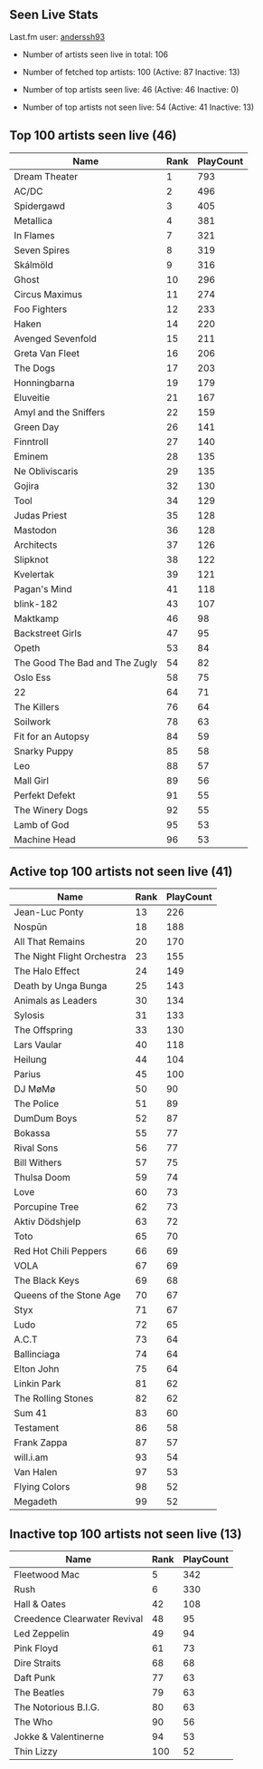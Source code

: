 ## Seen Live Stats

Last.fm user: [anderssh93](https://www.last.fm/user/anderssh93)

- Number of artists seen live in total: 106

- Number of fetched top artists: 100 (Active: 87 Inactive: 13)

- Number of top artists seen live: 46 (Active: 46 Inactive: 0)

- Number of top artists not seen live: 54 (Active: 41 Inactive: 13)

## Top 100 artists seen live (46)

Name                           | Rank | PlayCount
------------------------------ | ---- | ---------
Dream Theater                  | 1    | 793      
AC/DC                          | 2    | 496      
Spidergawd                     | 3    | 405      
Metallica                      | 4    | 381      
In Flames                      | 7    | 321      
Seven Spires                   | 8    | 319      
Skálmöld                       | 9    | 316      
Ghost                          | 10   | 296      
Circus Maximus                 | 11   | 274      
Foo Fighters                   | 12   | 233      
Haken                          | 14   | 220      
Avenged Sevenfold              | 15   | 211      
Greta Van Fleet                | 16   | 206      
The Dogs                       | 17   | 203      
Honningbarna                   | 19   | 179      
Eluveitie                      | 21   | 167      
Amyl and the Sniffers          | 22   | 159      
Green Day                      | 26   | 141      
Finntroll                      | 27   | 140      
Eminem                         | 28   | 135      
Ne Obliviscaris                | 29   | 135      
Gojira                         | 32   | 130      
Tool                           | 34   | 129      
Judas Priest                   | 35   | 128      
Mastodon                       | 36   | 128      
Architects                     | 37   | 126      
Slipknot                       | 38   | 122      
Kvelertak                      | 39   | 121      
Pagan's Mind                   | 41   | 118      
blink-182                      | 43   | 107      
Maktkamp                       | 46   | 98       
Backstreet Girls               | 47   | 95       
Opeth                          | 53   | 84       
The Good The Bad and The Zugly | 54   | 82       
Oslo Ess                       | 58   | 75       
22                             | 64   | 71       
The Killers                    | 76   | 64       
Soilwork                       | 78   | 63       
Fit for an Autopsy             | 84   | 59       
Snarky Puppy                   | 85   | 58       
Leo                            | 88   | 57       
Mall Girl                      | 89   | 56       
Perfekt Defekt                 | 91   | 55       
The Winery Dogs                | 92   | 55       
Lamb of God                    | 95   | 53       
Machine Head                   | 96   | 53       

## Active top 100 artists not seen live (41)

Name                       | Rank | PlayCount
-------------------------- | ---- | ---------
Jean-Luc Ponty             | 13   | 226      
Nospūn                     | 18   | 188      
All That Remains           | 20   | 170      
The Night Flight Orchestra | 23   | 155      
The Halo Effect            | 24   | 149      
Death by Unga Bunga        | 25   | 143      
Animals as Leaders         | 30   | 134      
Sylosis                    | 31   | 133      
The Offspring              | 33   | 130      
Lars Vaular                | 40   | 118      
Heilung                    | 44   | 104      
Parius                     | 45   | 100      
DJ MøMø                    | 50   | 90       
The Police                 | 51   | 89       
DumDum Boys                | 52   | 87       
Bokassa                    | 55   | 77       
Rival Sons                 | 56   | 77       
Bill Withers               | 57   | 75       
Thulsa Doom                | 59   | 74       
Love                       | 60   | 73       
Porcupine Tree             | 62   | 73       
Aktiv Dödshjelp            | 63   | 72       
Toto                       | 65   | 70       
Red Hot Chili Peppers      | 66   | 69       
VOLA                       | 67   | 69       
The Black Keys             | 69   | 68       
Queens of the Stone Age    | 70   | 67       
Styx                       | 71   | 67       
Ludo                       | 72   | 65       
A.C.T                      | 73   | 64       
Ballinciaga                | 74   | 64       
Elton John                 | 75   | 64       
Linkin Park                | 81   | 62       
The Rolling Stones         | 82   | 62       
Sum 41                     | 83   | 60       
Testament                  | 86   | 58       
Frank Zappa                | 87   | 57       
will.i.am                  | 93   | 54       
Van Halen                  | 97   | 53       
Flying Colors              | 98   | 52       
Megadeth                   | 99   | 52       

## Inactive top 100 artists not seen live (13)

Name                         | Rank | PlayCount
---------------------------- | ---- | ---------
Fleetwood Mac                | 5    | 342      
Rush                         | 6    | 330      
Hall & Oates                 | 42   | 108      
Creedence Clearwater Revival | 48   | 95       
Led Zeppelin                 | 49   | 94       
Pink Floyd                   | 61   | 73       
Dire Straits                 | 68   | 68       
Daft Punk                    | 77   | 63       
The Beatles                  | 79   | 63       
The Notorious B.I.G.         | 80   | 63       
The Who                      | 90   | 56       
Jokke & Valentinerne         | 94   | 53       
Thin Lizzy                   | 100  | 52       
